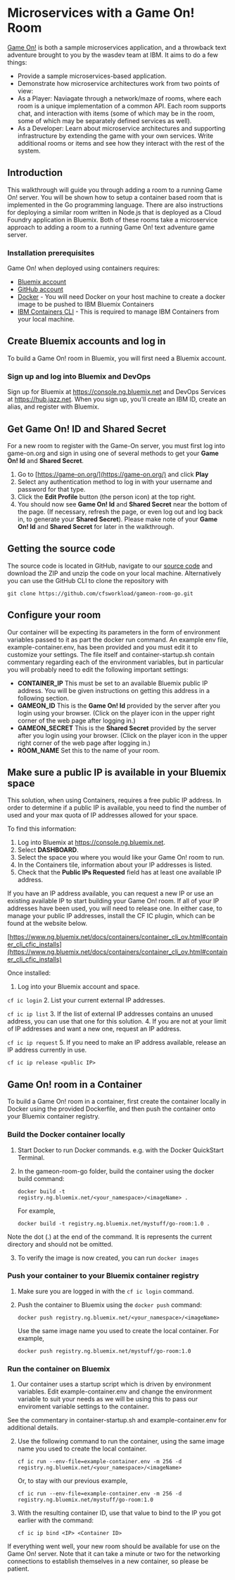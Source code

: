 # Microservices with a Game On! Room
[Game On!](https://game-on.org/) is both a sample microservices application, and a throwback text adventure brought to you by the wasdev team at IBM. It aims to do a few things:

- Provide a sample microservices-based application.
- Demonstrate how microservice architectures work from two points of view:
 - As a Player: Naviagate through a network/maze of rooms, where each room is a unique implementation of a common API. Each room supports chat, and interaction with items (some of which may be in the room, some of which may be separately defined services as well).
 - As a Developer: Learn about microservice architectures and supporting infrastructure by extending the game with your own services. Write additional rooms or items and see how they interact with the rest of the system.


## Introduction

This walkthrough will guide you through adding a room to a running Game On! server.  You will be shown how to setup a container based room that is implemented in the Go programming language.  There are also instructions for deploying a similar room written in Node.js that is deployed as a Cloud Foundry application in Bluemix.  Both of these rooms take a microservice approach to adding a room to a running Game On! text adventure game server.

### Installation prerequisites

Game On! when deployed using containers requires:

- [Bluemix account](https://console.ng.bluemix.net)
- [GitHub account](https://github.com/)
- [Docker](https://docs.docker.com/engine/installation/) - You will need Docker on your host machine to create a docker image to be pushed to IBM Bluemix Containers
- [IBM Containers CLI](https://www.ng.bluemix.net/docs/containers/container_cli_ov.html#container_cli_cfic_install) - This is required to manage IBM Containers from your local machine.


## Create Bluemix accounts and log in
To build a Game On! room in Bluemix, you will first need a Bluemix account.

### Sign up and log into Bluemix and DevOps
Sign up for Bluemix at https://console.ng.bluemix.net and DevOps Services at https://hub.jazz.net. When you sign up, you'll create an IBM ID, create an alias, and register with Bluemix.

## Get Game On! ID and Shared Secret
For a new room to register with the Game-On server, you must first log into game-on.org and sign in using one of several methods to get your **Game On! Id** and **Shared Secret**.

1.  Go to [https://game-on.org/](https://game-on.org/) and click **Play**
2.  Select any authentication method to log in with your username and password for that type.
3.  Click the **Edit Profile** button (the person icon) at the top right.
4.  You should now see **Game On! Id** and **Shared Secret** near the bottom of the page.  (If necessary, refresh the page, or even log out and log back in, to generate your **Shared Secret**).  Please make note of your **Game On! Id** and **Shared Secret** for later in the walkthrough.

## Getting the source code

The source code is located in GitHub, navigate to our [source code](https://github.com/cfsworkload/gameon-room-go.git) and download the ZIP and unzip the code on your local machine.
Alternatively you can use the GitHub CLI to clone the repository with

`git clone https://github.com/cfsworkload/gameon-room-go.git`

## Configure your room
Our container will be expecting its parameters in the form of environment variables passed to it as part the docker run command. An example env file, example-container.env, has been provided and you must edit it to customize your settings. The file itself and container-startup.sh contain commentary regarding each of the environment variables, but in particular you will probably need to edit the following important settings:

- **CONTAINER_IP** This must be set to an available Bluemix public IP address.  You will be given instructions on getting this address in a following section.
- **GAMEON_ID** This is the **Game On! Id** provided by the server after you login using your browser. (Click on the player icon in the upper right corner of the web page after logging in.)
- **GAMEON_SECRET** This is the **Shared Secret** provided by the server after you login using your browser. (Click on the player icon in the upper right corner of the web page after logging in.)
- **ROOM_NAME** Set this to the name of your room.

## Make sure a public IP is available in your Bluemix space
This solution, when using Containers, requires a free public IP address. In order to determine if a public IP is available, you need to find the number of used and your max quota of IP addresses allowed for your space.

To find this information:

1. Log into Bluemix at https://console.ng.bluemix.net.
2. Select **DASHBOARD**.
3. Select the space you where you would like your Game On! room to run.
4. In the Containers tile, information about your IP addresses is listed.
5. Check that the **Public IPs Requested** field has at least one available IP address.

If you have an IP address available, you can request a new IP or use an existing available IP to start building your Game On! room. If all of your IP addresses have been used, you will need to release one. In either case, to manage your public IP addresses, install the CF IC plugin, which can be found at the website below.

[https://www.ng.bluemix.net/docs/containers/container_cli_ov.html#container_cli_cfic_installs](https://www.ng.bluemix.net/docs/containers/container_cli_ov.html#container_cli_cfic_installs)

Once installed:

1. Log into your Bluemix account and space.

  `cf ic login`
2. List your current external IP addresses.

  `cf ic ip list`
3. If the list of external IP addresses contains an unused address, you can use that one for this solution.
4. If you are not at your limit of IP addresses and want a new one, request an IP address.

  `cf ic ip request`
5. If you need to make an IP address available, release an IP address currently in use.

  `cf ic ip release <public IP>`
## Game On! room in a Container
To build a Game On! room in a container, first create the container locally in Docker using the provided Dockerfile, and then push the container onto your Bluemix container registry.

### Build the Docker container locally
1.  Start Docker to run Docker commands. e.g. with the Docker QuickStart Terminal.

2.  In the gameon-room-go folder, build the container using the docker build command:
    ```
    docker build -t registry.ng.bluemix.net/<your_namespace>/<imageName> .
    ```

    For example,

    ```
    docker build -t registry.ng.bluemix.net/mystuff/go-room:1.0 .
    ```

 Note the dot (.) at the end of the command. It is represents the current directory and should not be omitted.

3. To verify the image is now created, you can run `docker images`

### Push your container to your Bluemix container registry

1. Make sure you are logged in with the `cf ic login` command.

2. Push the container to Bluemix using the `docker push` command:
    ```
    docker push registry.ng.bluemix.net/<your_namespace>/<imageName>
    ```

   Use the same image name you used to create the local container. For example,

    ```
    docker push registry.ng.bluemix.net/mystuff/go-room:1.0
    ```

### Run the container on Bluemix
1. Our container uses a startup script which is driven by environment variables. Edit example-container.env and change the environment variable to suit your needs as we will be using this to pass our enviroment variable settings to the container.

 See the commentary in container-startup.sh and example-container.env for additional details.

2. Use the following command to run the container, using the same image name you used to create the local container.
    ```
    cf ic run --env-file=example-container.env -m 256 -d registry.ng.bluemix.net/<your_namespace>/<imageName>
    ```

   Or, to stay with our previous example,

    ```
    cf ic run --env-file=example-container.env -m 256 -d registry.ng.bluemix.net/mystuff/go-room:1.0
   ```

3. With the resulting container ID, use that value to bind to the IP you got earlier with the command:
    ```
    cf ic ip bind <IP> <Container ID>
    ```

If everything went well, your new room should be available for use on the Game On! server. Note that it can take a minute or two for the networking connections to establish themselves in a new container, so please be patient.
